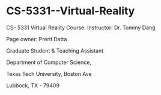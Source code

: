 # CS-5331--Virtual-Reality
CS- 5331 Virtual Reality Course. 
Instructor: Dr. Tommy Dang





Page owner:
Prerit Datta

Graduate Student & Teaching Assistant

Department of Computer Science,

Texas Tech University, Boston Ave

Lubbock, TX - 79409

